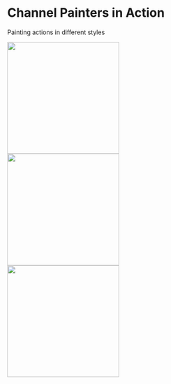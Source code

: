 # Channel Painters in Action

Painting actions in different styles

<img src="/data/output/gif/Bus_udnie_L9.gif" width="256"><img src="/data/output/gif/Bus_starry_L9.gif" width="256"><img src="/data/output/gif/Bus_wave_L9.gif" width="256">
